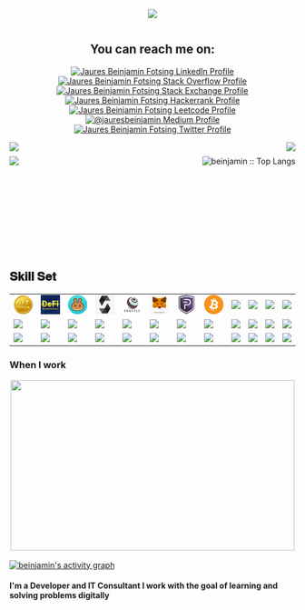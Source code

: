 <p align="center">
  <a href="https://github.com/beinjamin"><img src="https://readme-typing-svg.herokuapp.com/?lines=Web%20and%20Mobile%20Developer;IT%20%20%20Consultant;Gamer%20and%20Video%20GamesPC;BlockChain%20Developer;3%2B%20years%20of%20coding%20experience;Always%20learning%20new%20tech&font=Pacifico&center=true&width=650&height=120&color=58a6ff&vCenter=true&size=45%22"></a>
</p>
<p align='center'>
 <h1 align="center">
  <h2 align="center">You can reach me on: </h2>

<p align="center">

  <a href="https://www.linkedin.com/in/jaures-beinjamin-fotsing-297069211/">
    <img src="https://www.vectorlogo.zone/logos/linkedin/linkedin-icon.svg" alt="Jaures Beinjamin Fotsing LinkedIn Profile" height="30" width="30">
  </a>

  <a href="https://stackoverflow.com/users/16539954/jaures-beinjamin-fotsing">
    <img src="https://www.vectorlogo.zone/logos/stackoverflow/stackoverflow-icon.svg" alt="Jaures Beinjamin Fotsing Stack Overflow Profile" height="30" width="30">
  </a>

  <a href="https://meta.stackexchange.com/users/1101231/jaures-beinjamin-fotsing">
    <img src="https://www.vectorlogo.zone/logos/stackexchange/stackexchange-icon.svg" alt="Jaures Beinjamin Fotsing Stack Exchange Profile" height="30" width="30">
  </a>

  <a href="https://www.hackerrank.com/jauresbeinjamin?hr_r=1">
    <img src="https://cdn.worldvectorlogo.com/logos/hackerrank.svg" alt="Jaures Beinjamin Fotsing Hackerrank Profile" height="30" width="30">
  </a>
  
  <a href="https://leetcode.com/beinjamin/">
    <img src="https://upload.wikimedia.org/wikipedia/commons/1/19/LeetCode_logo_black.png" alt="Jaures Beinjamin Fotsing Leetcode Profile" height="30" width="30">
  </a>
  
  <a href="https://medium.com/@jauresbeinjamin">
    <img src="https://www.vectorlogo.zone/logos/medium/medium-tile.svg" alt="@jauresbeinjamin Medium Profile" height="30" width="30">
  </a>
  
  <a href="https://twitter.com/Jaures_2020">
    <img src="https://cdn.worldvectorlogo.com/logos/twitter-6.svg" alt="Jaures Beinjamin Fotsing Twitter Profile" height="30" width="30">
  </a>
</p>
</h1>
<img align="left" src="https://visitor-badge.laobi.icu/badge?page_id=beinjamin.beinjamin" />
<img align="right" src="https://img.shields.io/github/followers/beinjamin?label=Follow&style=social" />
<h1 align="center"></h1>
<img align="left" height="150px" src="https://github-readme-stats.vercel.app/api?username=beinjamin&show_icons=true&theme=merko&count_private=true" />
<img align="right" height="180px" src="https://github-readme-stats.vercel.app/api/top-langs/?username=beinjamin&count_private=true&langs_count=10&theme=tokyonight&layout=compact&hide=html,css" alt="beinjamin :: Top Langs" />
<img height="150px" />
<br>
<br>
<h2 font-weight="bold">𝐒𝐤𝐢𝐥𝐥 𝐒𝐞𝐭</h2>
<table>
  <tr>
      <td><img src="https://github.com/kroim/profile/blob/master/icons/icon_nft.png?raw=true" width="200"></td>
      <td><img src="https://github.com/kroim/profile/blob/master/icons/icon_defi.png?raw=true" width="200"></td>
      <td><img src="https://github.com/kroim/profile/blob/master/icons/icon_pancake.png?raw=true" width="200"></td>
      <td><img src="https://github.com/kroim/profile/blob/master/icons/icon_solidity.png?raw=true" width="200"></td>
      <td><img src="https://github.com/kroim/profile/blob/master/icons/icon_truffle.png?raw=true" width="200"></td>
      <td><img src="https://github.com/kroim/profile/blob/master/icons/icon_metamask.png?raw=true" width="200"></td>
      <td><img src="https://github.com/kroim/profile/blob/master/icons/icon_pivx.png?raw=true" width="200"></td>
      <td><img src="https://github.com/kroim/profile/blob/master/icons/icon_bitcoin.png?raw=true" width="200"></td>
      <td><img src="https://cdn.iconscout.com/icon/free/png-128/react-1175109.png" width="200"></td>
      <td><img src="https://cdn.iconscout.com/icon/free/png-128/vue-282497.png" width="200"></td>
      <td><img src="https://cdn.iconscout.com/icon/free/png-128/nodejs-2-226035.png" width="200"></td>
      <td><img src="https://cdn.iconscout.com/icon/free/png-128/angular-3-226070.png" width="200"></td>
  </tr>
  <tr>
    <td><img src="https://cdn.iconscout.com/icon/free/png-128/javascript-1-225993.png" width="200"></td>
    <td><img src="https://cdn.iconscout.com/icon/free/png-128/jquery-7-1175152.png" width="200"></td>
    <td><img src="https://cdn.iconscout.com/icon/free/png-128/typescript-1-1175078.png" width="200"></td>
    <td><img src="https://cdn.iconscout.com/icon/free/png-128/php-99-1175127.png" width="200"></td>
    <td><img src="https://cdn.iconscout.com/icon/free/png-128/codeigniter-5-1175246.png" width="200"></td>
    <td><img src="https://cdn.iconscout.com/icon/free/png-128/laravel-2-1175146.png" width="200"></td>
    <td><img src="https://cdn.iconscout.com/icon/free/png-128/yii-2-1175059.png" width="200"></td>
    <td><img src="https://cdn.iconscout.com/icon/free/png-128/html5-40-1175193.png" width="200"></td>
    <td><img src="https://cdn.iconscout.com/icon/free/png-128/css3-11-1175239.png" width="200"></td>
    <td><img src="https://cdn.iconscout.com/icon/free/png-128/sass-13-1175092.png" width="200"></td>
    <td><img src="https://cdn.iconscout.com/icon/free/png-128/git-18-1175219.png" width="200"></td>
    <td><img src="https://cdn.iconscout.com/icon/free/png-128/docker-13-1175230.png" width="200"></td>
  </tr>
  <tr>
    <td><img src="https://cdn.iconscout.com/icon/free/png-128/mongodb-4-1175139.png" width="200"></td>
    <td><img src="https://cdn.iconscout.com/icon/free/png-128/mysql-4-226026.png" width="200"></td>
    <td><img src="https://cdn.iconscout.com/icon/free/png-128/redis-6-1175105.png" width="200"></td>
    <td><img src="https://cdn.iconscout.com/icon/free/png-128/python-20-1175115.png" width="200"></td>
    <td><img src="https://cdn.iconscout.com/icon/free/png-128/django-13-1175187.png" width="200"></td>
    <td><img src="https://cdn.iconscout.com/icon/free/png-128/java-22-225997.png" width="200"></td>
    <td><img src="https://cdn.iconscout.com/icon/free/png-128/swift-21-1175088.png" width="200"></td>
    <td><img src="https://cdn.iconscout.com/icon/free/png-128/android-245-1175273.png" width="200"></td>
    <td><img src="https://cdn.iconscout.com/icon/free/png-128/xcode-3521822-2945239.png" width="200"></td>
    <td><img src="https://cdn.iconscout.com/icon/free/png-128/c-57-1175191.png" width="200"></td>
    <td><img src="https://cdn.iconscout.com/icon/free/png-128/c-4-226082.png" width="200"></td>
    <td><img src="https://cdn.iconscout.com/icon/free/png-128/bootstrap-226077.png" width="200"></td>
    
  </tr>

</table>

### When I work
   <p align="center"><img src="https://tenor.com/view/silicon-valley-gif-5518465.gif" alt="" height="300" width="500"></p>

</table>


<a href="https://github.com/beinjamin/beinjamin"><img alt="beinjamin's activity graph" src="https://activity-graph.herokuapp.com/graph?username=beinjamin&bg_color=0e2239&color=58a6ff&line=114a88&point=58a6ff&hide_border=true" /></a>

#### I'm a Developer and IT Consultant I work with the goal of learning and solving problems digitally

